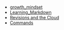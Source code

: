 * [growth_mindset](growth_mindset.md)
* [Learning_Markdown](Learning_Markdown.md)
* [Revisions and the Cloud](revisions_and_the_cloud.md)
* [Commands](cmd.md)